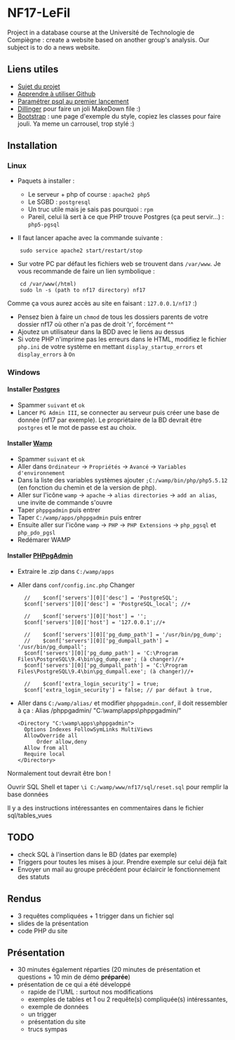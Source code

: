 # NF17-LeFil
Project in a database course at the Université de Technologie de Compiègne : create a website based on another group's analysis. Our subject is to do a news website.

## Liens utiles
* [Sujet du projet](http://nf17.crzt.fr/www/co/sujet5_leo.html)
* [Apprendre à utiliser Github](https://humantalks.com/talks/620-git-vous-ne-pourrez-plus-vous-en-passer)
* [Paramétrer psql au premier lancement](http://stackoverflow.com/questions/1471571/how-to-configure-postgresql-for-the-first-time)
* [Dillinger](http://dillinger.io/) pour faire un joli MakeDown file :)
* [Bootstrap](http://getbootstrap.com/examples/theme/) : une page d'exemple du style, copiez les classes pour faire jouli. Ya meme un carrousel, trop stylé :)

## Installation
### Linux
* Paquets à installer :
	* Le serveur + php of course : `apache2 php5`
	* Le SGBD : `postgresql`
	* Un truc utile mais je sais pas pourquoi : `rpm`
	* Pareil, celui là sert à ce que PHP trouve Postgres (ça peut servir...) : `php5-pgsql`

* Il faut lancer apache avec la commande suivante :
```
	sudo service apache2 start/restart/stop
```

* Sur votre PC par défaut les fichiers web se trouvent dans `/var/www`. Je vous recommande de faire un lien symbolique :
```
	cd /var/www(/html)
	sudo ln -s (path to nf17 directory) nf17
```
Comme ça vous aurez accès au site en faisant : `127.0.0.1/nf17` :)
* Pensez bien à faire un `chmod` de tous les dossiers parents de votre dossier nf17 où other n'a pas de droit 'r', forcément ^^
* Ajoutez un utilisateur dans la BDD avec le liens au dessus
* Si votre PHP n'imprime pas les erreurs dans le HTML, modifiez le fichier `php.ini` de votre système en mettant `display_startup_errors` et `display_errors` à `On`

### Windows

#### Installer [Postgres](http://www.postgresql.org/download/windows)
* Spammer `suivant` et `ok`
* Lancer `PG Admin III`, se connecter au serveur puis créer une base de donnée (nf17 par exemple). Le propriétaire de la BD devrait être `postgres` et le mot de passe est au choix.

#### Installer [Wamp]()
* Spammer `suivant` et `ok`
* Aller dans `Ordinateur` -> `Propriétés` -> `Avancé` -> `Variables d'environnement`
* Dans la liste des variables systèmes ajouter `;C:/wamp/bin/php/php5.5.12` (en fonction du chemin et de la version de php).
* Aller sur l'icône `wamp` -> `apache` -> `alias directories` -> `add an alias`, une invite de commande s'ouvre
* Taper `phppgadmin` puis entrer
* Taper `C:/wamp/apps/phppgadmin` puis entrer
* Ensuite aller sur l'icône `wamp` -> `PHP` -> `PHP Extensions` -> `php_pgsql` et `php_pdo_pgsl`
* Redémarer WAMP

#### Installer [PHPpgAdmin](http://phppgadmin.sourceforge.net/doku.php?id=download) 
* Extraire le .zip dans `C:/wamp/apps`	
* Aller dans `conf/config.inc.php`
	Changer 
		
	    //    $conf['servers'][0]['desc'] = 'PostgreSQL';
		$conf['servers'][0]['desc'] = 'PostgreSQL_local'; //+

		//    $conf['servers'][0]['host'] = '';    
		$conf['servers'][0]['host'] = '127.0.0.1';//+

		//    $conf['servers'][0]['pg_dump_path'] = '/usr/bin/pg_dump';
		//    $conf['servers'][0]['pg_dumpall_path'] = '/usr/bin/pg_dumpall';
		$conf['servers'][0]['pg_dump_path'] = 'C:\Program Files\PostgreSQL\9.4\bin\pg_dump.exe'; (à changer)//+
		$conf['servers'][0]['pg_dumpall_path'] = 'C:\Program Files\PostgreSQL\9.4\bin\pg_dumpall.exe'; (à changer)//+

		//    $conf['extra_login_security'] = true;
		$conf['extra_login_security'] = false; // par défaut à true,

* Aller dans `C:/wamp/alias/` et modifier `phppgadmin.conf`, il doit ressembler à ça :
      Alias /phppgadmin/ "C:\wamp\apps\phppgadmin/" 

	  <Directory "C:\wamp\apps\phppgadmin">
        Options Indexes FollowSymLinks MultiViews
    	AllowOverride all
            Order allow,deny
   	    Allow from all
        Require local
      </Directory>

Normalement tout devrait être bon !

Ouvrir SQL Shell et taper `\i C:/wamp/www/nf17/sql/reset.sql` pour remplir la base données

Il y a des instructions intéressantes en commentaires dans le fichier sql/tables_vues

## TODO
* check SQL à l'insertion dans le BD (dates par exemple)
* Triggers pour toutes les mises à jour. Prendre exemple sur celui déjà fait
* Envoyer un mail au groupe précédent pour éclaircir le fonctionnement des statuts

## Rendus
* 3 requêtes compliquées + 1 trigger dans un fichier sql
* slides de la présentation
* code PHP du site

## Présentation
* 30 minutes également réparties (20 minutes de présentation et questions + 10 min de démo **préparée**)
* présentation de ce qui a été développé
	- rapide de l'UML : surtout nos modifications
	- exemples de tables et 1 ou 2 requête(s) compliquée(s) intéressantes,
	- exemple de données
	- un trigger
	- présentation du site
	- trucs sympas